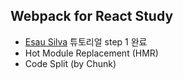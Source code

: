 ## Webpack for React Study

- [Esau Silva](https://medium.freecodecamp.org/learn-webpack-for-react-a36d4cac5060) 튜토리얼 step 1 완료
- Hot Module Replacement (HMR)
- Code Split (by Chunk)